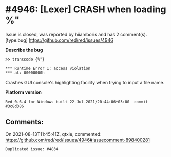 
#4946: [Lexer] CRASH when loading %"
================================================================================
Issue is closed, was reported by hiiamboris and has 2 comment(s).
[type.bug]
<https://github.com/red/red/issues/4946>

**Describe the bug**

```
>> transcode {%"}

*** Runtime Error 1: access violation
*** at: 00000000h
```
Crashes GUI console's highlighting facility when trying to input a file name.

**Platform version**
```
Red 0.6.4 for Windows built 22-Jul-2021/20:44:06+03:00  commit #3c8d386
```



Comments:
--------------------------------------------------------------------------------

On 2021-08-13T11:45:41Z, qtxie, commented:
<https://github.com/red/red/issues/4946#issuecomment-898400281>

    Duplicated issue: #4834 

